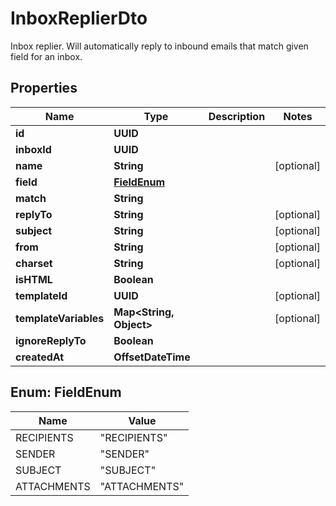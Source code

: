 

# InboxReplierDto

Inbox replier. Will automatically reply to inbound emails that match given field for an inbox.

## Properties

| Name | Type | Description | Notes |
|------------ | ------------- | ------------- | -------------|
|**id** | **UUID** |  |  |
|**inboxId** | **UUID** |  |  |
|**name** | **String** |  |  [optional] |
|**field** | [**FieldEnum**](#FieldEnum) |  |  |
|**match** | **String** |  |  |
|**replyTo** | **String** |  |  [optional] |
|**subject** | **String** |  |  [optional] |
|**from** | **String** |  |  [optional] |
|**charset** | **String** |  |  [optional] |
|**isHTML** | **Boolean** |  |  |
|**templateId** | **UUID** |  |  [optional] |
|**templateVariables** | **Map&lt;String, Object&gt;** |  |  [optional] |
|**ignoreReplyTo** | **Boolean** |  |  |
|**createdAt** | **OffsetDateTime** |  |  |



## Enum: FieldEnum

| Name | Value |
|---- | -----|
| RECIPIENTS | &quot;RECIPIENTS&quot; |
| SENDER | &quot;SENDER&quot; |
| SUBJECT | &quot;SUBJECT&quot; |
| ATTACHMENTS | &quot;ATTACHMENTS&quot; |



